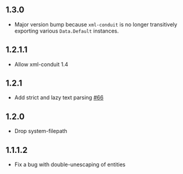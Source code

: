 ## 1.3.0

* Major version bump because `xml-conduit` is no longer transitively exporting various `Data.Default` instances.

## 1.2.1.1

* Allow xml-conduit 1.4

## 1.2.1

* Add strict and lazy text parsing [#66](https://github.com/snoyberg/xml/pull/66)

## 1.2.0

* Drop system-filepath

## 1.1.1.2

* Fix a bug with double-unescaping of entities
